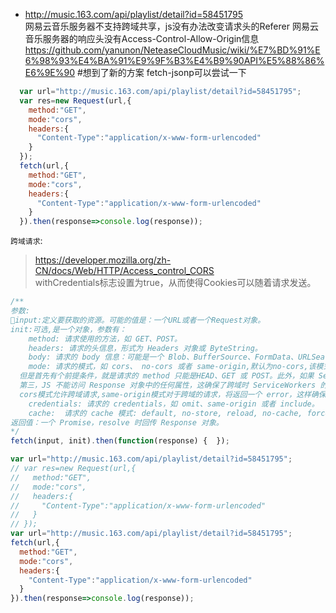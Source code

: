 * http://music.163.com/api/playlist/detail?id=58451795  
网易云音乐服务器不支持跨域共享，js没有办法改变请求头的Referer
网易云音乐服务器的响应头没有Access-Control-Allow-Origin信息
https://github.com/yanunon/NeteaseCloudMusic/wiki/%E7%BD%91%E6%98%93%E4%BA%91%E9%9F%B3%E4%B9%90API%E5%88%86%E6%9E%90
#想到了新的方案 fetch-jsonp可以尝试一下


```javascript
  var url="http://music.163.com/api/playlist/detail?id=58451795";
  var res=new Request(url,{
    method:"GET",
    mode:"cors",
    headers:{
      "Content-Type":"application/x-www-form-urlencoded"
    }
  });
  fetch(url,{
    method:"GET",
    mode:"cors",
    headers:{
      "Content-Type":"application/x-www-form-urlencoded"
    }
  }).then(response=>console.log(response));
```
`跨域请求`:  
> https://developer.mozilla.org/zh-CN/docs/Web/HTTP/Access_control_CORS    
withCredentials标志设置为true，从而使得Cookies可以随着请求发送。

```javascript
/**
参数:
input:定义要获取的资源。可能的值是：一个URL或者一个Request对象。
init:可选,是一个对象，参数有：
	method: 请求使用的方法，如 GET、POST。
	headers: 请求的头信息，形式为 Headers 对象或 ByteString。
	body: 请求的 body 信息：可能是一个 Blob、BufferSource、FormData、URLSearchParams 或者 USVString 对象。注意 GET 或 HEAD 方法的请求不能包含 body 信息。
	mode: 请求的模式，如 cors、 no-cors 或者 same-origin,默认为no-cors,该模式允许来自 CDN 的脚本、其他域的图片和其他一些跨域资源，
  但是首先有个前提条件，就是请求的 method 只能是HEAD、GET 或 POST。此外，如果 ServiceWorkers 拦截了这些请求，它不能随意添加或者修改除这些之外 Header 属性。
  第三，JS 不能访问 Response 对象中的任何属性，这确保了跨域时 ServiceWorkers 的安全和隐私信息泄漏问题。
  cors模式允许跨域请求,same-origin模式对于跨域的请求，将返回一个 error，这样确保所有的请求遵守同源策略。
	credentials: 请求的 credentials，如 omit、same-origin 或者 include。
	cache:  请求的 cache 模式: default, no-store, reload, no-cache, force-cache, or only-if-cached.
返回值：一个 Promise，resolve 时回传 Response 对象。
*/
fetch(input, init).then(function(response) {  });
```
```javascript
var url="http://music.163.com/api/playlist/detail?id=58451795";
// var res=new Request(url,{
//   method:"GET",
//   mode:"cors",
//   headers:{
//     "Content-Type":"application/x-www-form-urlencoded"
//   }
// });
var url="http://music.163.com/api/playlist/detail?id=58451795";
fetch(url,{
  method:"GET",
  mode:"cors",
  headers:{
    "Content-Type":"application/x-www-form-urlencoded"
  }
}).then(response=>console.log(response));
```
